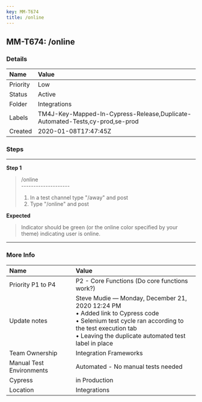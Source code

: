 ```yaml
---
key: MM-T674
title: /online
---
```


## MM-T674: /online

### Details

| Name     | Value                                                                        |
| :------- | :--------------------------------------------------------------------------- |
| Priority | Low                                                                          |
| Status   | Active                                                                       |
| Folder   | Integrations                                                                 |
| Labels   | TM4J-Key-Mapped-In-Cypress-Release,Duplicate-Automated-Tests,cy-prod,se-prod |
| Created  | 2020-01-08T17:47:45Z                                                         |

### Steps

<hr/>

**Step 1**

> <article>/online<br>--------------------<ol><li>In a test channel type "/away" and post</li><li>Type "/online" and post</li></ol></article>

**Expected**

> <article>Indicator should be green (or the online color specified by your theme) indicating user is online.</article>

<hr/>

### More Info

| Name                     | Value                                                                                                                                                                                                      |
| :----------------------- | :--------------------------------------------------------------------------------------------------------------------------------------------------------------------------------------------------------- |
| Priority P1 to P4        | P2 - Core Functions (Do core functions work?)                                                                                                                                                              |
| Update notes             | Steve Mudie — Monday, December 21, 2020 12:24 PM<br>• Added link to Cypress code<br>• Selenium test cycle ran according to the test execution tab<br>• Leaving the duplicate automated test label in place |
| Team Ownership           | Integration Frameworks                                                                                                                                                                                     |
| Manual Test Environments | Automated - No manual tests needed                                                                                                                                                                         |
| Cypress                  | in Production                                                                                                                                                                                              |
| Location                 | Integrations                                                                                                                                                                                               |
